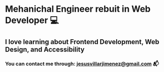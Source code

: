 # Mehanichal Engineer rebuit in Web Developer 💻

## I love learning about Frontend Development, Web Design, and Accessibility

### You can contact me through: jesusvillarjimenez@gmail.com 📬 
